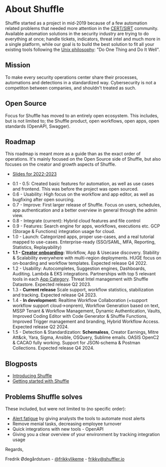 # About Shuffle
Shuffle started as a project in mid-2019 because of a few automation related problems that needed more attention in the [CERT/SIRT](https://en.wikipedia.org/wiki/Computer_emergency_response_team) community. Available automation solutions in the security industry are trying to do everything at once; handle tickets, indicators, threat intel and much more in a single platform, while our goal is to build the best solution to fit all your existing tools following the [Unix philosophy](https://en.wikipedia.org/wiki/Unix_philosophy#Do_One_Thing_and_Do_It_Well): "Do One Thing and Do It Well". 

## Mission
To make every security operations center share their processes, automations and detections in a standardized way. Cybersecurity is not a competiton between companies, and shouldn't treated as such.

## Open Source
Focus for Shuffle has moved to an entirely open ecosystem. This includes, but is not limited to; the Shuffle product, open workflows, open apps, open standards (OpenAPI, Swagger).

## Roadmap
This roadmap is meant more as a guide than as the exact order of operations. It's mainly focused on the Open Source side of Shuffle, but also focuses on the creator and growth aspects of Shuffle.

- [Slides for 2022-2023](https://docs.google.com/presentation/d/1eqfeYOgfGV8srb_0Cox4ZDK_KuykiwB8LpxHHrTgw5o/edit?usp=sharing)

* 0.1 - 0.5: Created basic features for automation, as well as use cases and frontend. This was before the project was open sourced.
* 0.6 - Usability: High focus on the workflow and app editor, as well as bugfixing after open sourcing. 
* 0.7 - Improve: First larger release of Shuffle. Focus on users, schedules, app authentication and a better overview in general through the admin view.
* 0.8 - Integrate (current): Hybrid cloud features and file control 
* 0.9 - Features: Search engine for apps, workflows, executions etc. GCP (Storage & Functions) integration usage for cloud.
* 1.0 - Launch: Categorized apps, proper use-cases, and a real tutorial mapped to use-cases. Enterprise-ready (SSO/SAML, MFA, Reporting, Statistics, Replayability)
* **1.1 - [Creator onboarding](https://github.com/Shuffle/Shuffle/releases/tag/1.1.0):** Workflow, App & Usecase discovery. Stability & Scalability everywhere with multi-region deployments. HUGE focus on on-boarding and workflow templates. Expected release Q4 2022.
* 1.2 - Usability: Autocompletes, Suggestion engines, Dashboards, Auditing. Lambda & EKS integrations. Partnerships with top 5 relevant tools in each [App Category](https://shuffler.io/welcome?tab=2). Threat Intel management with Shuffle Datastore. Expected release Q2 2023. 
* 1.3 - **Current release** Scale support, workflow statistics, stabilization and tracking.  Expected release Q4 2023.
* 1.4 - **In development:** Realtime Workflow Collaboration (+support workflow support cloud->onprem), Workflow Generation based on text, MSSP Tenant & Workflow Management, Dynamic Authentication, Vaults, Improved Coding Editor with Code Generator & Shuffle Functions, Improved Trigger management and branding, Hybrid Workflow Access. Expected release Q2 2024. 
* 1.5 - Detection & Standardization: **Schemaless**, Creator Earnings, Mitre Att&ck, Yara, Sigma, Ansible, OSQuery, Sublime emails. OASIS OpenC2 & CACAO fully working. Support for JSON-schema & Postman Collections. Expected release Q4 2024.

    
## Blogposts
* [Introducing Shuffle](https://medium.com/security-operation-capybara/introducing-shuffle-an-open-source-soar-platform-part-1-58a529de7d12)
* [Getting started with Shuffle](https://medium.com/@Frikkylikeme/getting-started-with-shuffle-an-open-source-soar-platform-part-2-1d7c67a64244)

## Problems Shuffle solves 
These included, but were not limited to (no specific order):
* [Alert fatigue](https://en.wikipedia.org/wiki/Alarm_fatigue) by giving analysts the tools to automate most alerts
* Remove menial tasks, decreasing employee turnover
* Quick integrations with new tools - OpenAPI
* Giving you a clear overview of your environment by tracking integration usage

Regards,

Fredrik Ødegårdstuen - [@frikkylikeme](https://twitter.com/Frikkylikeme) - [frikky@shuffler.io](mailto:frikky@shuffler.io)

